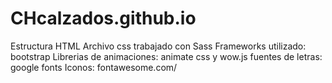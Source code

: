 # CHcalzados.github.io
Estructura HTML
Archivo css trabajado con Sass
Frameworks utilizado: bootstrap
Librerias de animaciones: animate css y wow.js
fuentes de letras: google fonts
Iconos: fontawesome.com/
